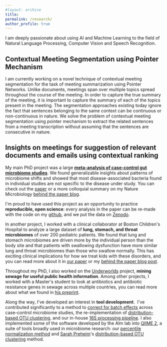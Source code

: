 ```yaml
---
#layout: archive
title: 
permalink: /research/
author_profile: true
---
```


I am deeply passionate about using AI and Machine Learning to the field of Natural Language Processing, Computer Vision and Speech Recognition. 

## **Contextual Meeting Segmentation using Pointer Mechanism**
I am currently working on a novel technique of contextual meeting segmentation for the task of meeting summarization using Pointer Networks. Unlike documents, meetings span over multiple topics spread throughout the course of the meeting. In order to capture the true summary of the meeting, it is important to capture the summary of each of the topics present in the meeting. The segmentation approaches existing today ignore the fact that sentences belonging to the same context can be continuous or non-continuous in nature. We solve the problem of contextual meeting segmentation using pointer mechanism to extract the related sentences from a meeting transcription without assuming that the sentences are consecutive in nature. 

## **Insights on meetings for suggestion of relevant documents and emails using contextual ranking**


My main PhD project was a large **[meta-analysis of case-control gut microbiome studies](https://www.nature.com/articles/s41467-017-01973-8)**.
We found generalizable insights about patterns of microbiome shifts and showed that most disease-associated bacteria found in individual studies are not specific to the disease under study.
You can check out the [paper](https://www.nature.com/articles/s41467-017-01973-8) or a more colloquial summary on my Nature Microbiology [behind the paper blog](http://go.nature.com/2As9meL).

I'm proud to have used this project as an opportunity to practice **reproducible, open science**: every analysis in the paper can be re-made with the code on my [github](http://github.com/cduvallet/microbiomeHD), and we put the data on [Zenodo](https://zenodo.org/record/840333#.WbdUMtOGPBI).

In another project, I worked with a clinical collaborator at Boston Children's Hospital to analyze a large dataset of **lung, stomach, and throat microbiomes** of over 200 pediatric patients.
We found that lung and stomach microbiomes are driven more by the individual person than the body site and that patients with swallowing dysfunction have more similar lung and throat microbiomes than those who swallow normally.
This has exciting clinical implications for how we treat kids with these disorders, and you can read more about it in [our paper](https://journals.plos.org/plosone/article?id=10.1371/journal.pone.0216453) or my [behind the paper blog post](https://go.nature.com/30rx4VZ).

Throughout my PhD, I also worked on the [Underworlds](http://underworlds.mit.edu/) project, **mining sewage for useful public health information**.
Among other projects, I worked with a Master's student to look at antibiotics and antibiotic resistance genes in sewage across multiple countries, you can read more about what we found in [his preprint](https://www.biorxiv.org/content/10.1101/562496v1).

Along the way, I've developed an interest in **tool development**. 
I've contributed significantly to a method to [correct for batch effects](https://doi.org/10.1371/journal.pcbi.1006102) across case-control microbiome studies, the re-implementation of [distribution-based OTU clustering](https://doi.org/10.1371/journal.pone.0176335), and our in-house [16S processing pipeline](http://github.com/thomasgurry/amplicon_sequencing_pipeline).
I also implemented some of the software developed by the Alm lab into [QIIME 2](https://qiime2.org/), a suite of tools broadly used in microbiome research: our [percentile normalization method](https://github.com/cduvallet/q2-perc-norm) and [Sarah Preheim](https://engineering.jhu.edu/ehe/faculty/sarah-preheim/)'s [distribution-based OTU clustering](https://github.com/cduvallet/q2-dbotu) method.
